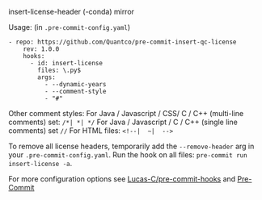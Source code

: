 insert-license-header (-conda) mirror


Usage: (in `.pre-commit-config.yaml`)

```
- repo: https://github.com/Quantco/pre-commit-insert-qc-license
    rev: 1.0.0
    hooks:
      - id: insert-license
        files: \.py$
        args:
          - --dynamic-years
          - --comment-style
          - "#"
```

Other comment styles:
For Java / Javascript / CSS/ C / C++ (multi-line comments) set: `/*| *| */`
For Java / Javascript / C / C++ (single line comments) set `//`
For HTML files: `<!--|  ~|  -->`

To remove all license headers, temporarily add the `--remove-header` arg in
your `.pre-commit-config.yaml`. Run the hook on all files: `pre-commit run insert-license -a`.

For more configuration options see [Lucas-C/pre-commit-hooks](https://github.com/Lucas-C/pre-commit-hooks) and [Pre-Commit](https://pre-commit.com/)
